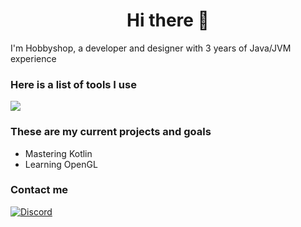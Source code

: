 <h1 align="center">Hi there 👋</h1>

I'm Hobbyshop, a developer and designer with 3 years of Java/JVM experience

### Here is a list of tools I use
![](https://skillicons.dev/icons?i=idea,vscode,java,kotlin,cpp)

### These are my current projects and goals
* Mastering Kotlin
* Learning OpenGL

### Contact me
[![Discord](https://img.shields.io/badge/Discord-%237289DA.svg?style=for-the-badge&logo=discord&logoColor=white)](https://discordapp.com/users/815955695739863100)
